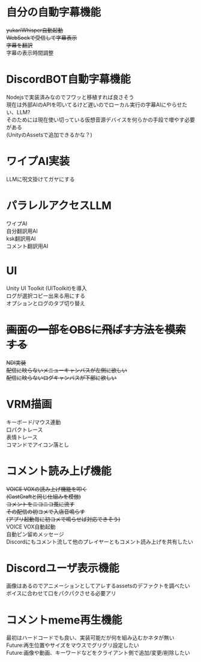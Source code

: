 # 自分の自動字幕機能  
~~yukariWhisper自動起動~~  
~~WebSockで受信して字幕表示~~  
~~字幕を翻訳~~  
字幕の表示時間調整  
# DiscordBOT自動字幕機能  
Nodejsで実装済みなのでフワッと移植すれば良さそう  
現在は外部AIのAPIを叩いてるけど遅いのでローカル実行の字幕AIにやらせたい、LLM?  
そのためには現在使い切っている仮想音源デバイスを何らかの手段で増やす必要がある  
(UnityのAssetsで追加できるかな？)  
# ワイプAI実装  
LLMに呪文掛けてガヤにする  
# パラレルアクセスLLM
ワイプAI  
自分翻訳用AI  
ksk翻訳用AI  
コメント翻訳用AI  
# UI  
Unity UI Toolkit (UIToolkit)を導入  
ログが選択コピー出来る用にする  
オプションとログのタブ切り替え
# ~~画面の一部をOBSに飛ばす方法を模索する~~  
~~NDI実装~~  
~~配信に映らないメニューキャンバスが左側に欲しい~~  
~~配信に映らないログキャンバスが下部に欲しい~~  
# VRM描画  
キーボード/マウス連動  
口パクトレース  
表情トレース  
コマンドでアイコン落とし  
# コメント読み上げ機能  
~~VOICE VOXの読み上げ機能を叩く~~  
~~(CastCraftと同じ仕組みを模倣)~~  
~~コメントをニコニコ風に流す~~  
~~その配信の初コメで入店音鳴らす~~  
~~(アプリ起動毎に初コメで鳴らせば対応できそう)~~  
VOICE VOX自動起動  
自動ピン留めメッセージ  
Discordにもコメント流して他のプレイヤーともコメント読み上げを共有したい  
# Discordユーザ表示機能  
画像はあるのでアニメーションとしてアレするassetsのデファクトを調べたい  
ボイスに合わせて口をパクパクさせる必要アリ  
# コメントmeme再生機能  
最初はハードコードでも良い、実装可能だが何を組み込むかネタが無い  
Future:再生位置やサイズをマウスでグリグリ設定したい  
Future:画像や動画、キーワードなどをクライアント側で追加/変更/削除したい  
